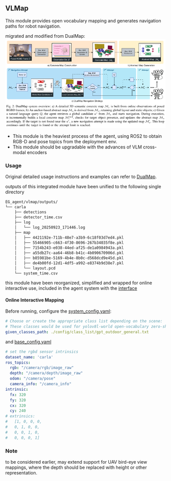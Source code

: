 ## VLMap

This module provides open vocabulary mapping and generates navigation paths for robot navigation.

migrated and modified from DualMap:
![!\[alt text\](docs/dualmap.png)](../../docs/assets/dualmap.png)

- This module is the heaviest process of the agent, using ROS2 to obtain RGB-D and pose topics from the deployment env.
- This module should be upgradable with the advances of VLM cross-modal encoders

### Usage
Original detailed usage instructions and examples can refer to [DualMap](https://github.com/Eku127/DualMap?tab=readme-ov-file#applications).

outputs of this integrated module have been unified to the following single directory
```
EG_agent/vlmap/outputs/
└── carla
    ├── detections
    ├── detector_time.csv
    ├── log
    │   └── log_20250923_171446.log
    ├── map
    │   ├── 4421192e-711b-48e7-a3b9-6c18f03d7ed4.pkl
    │   ├── 55466905-c663-4f30-8696-267b34035f8e.pkl
    │   ├── 7154b243-e038-44ed-af25-de1a0984943a.pkl
    │   ├── a55db27c-aa64-46b8-b41c-4b090670906d.pkl
    │   ├── b85981be-5169-4b4e-8b0c-d568dcd9e45d.pkl
    │   ├── de4b00fd-12d1-4df5-a992-e8374b9d38e7.pkl
    │   └── layout.pcd
    └── system_time.csv
```

this module have been reorganized, simplified and wrapped for online interactive use, included in the agent system with the [interface](vlmap_nav_ros2.py)

#### Online Interactive Mapping
Before running, configure the [system_config.yaml](config/system_config.yaml):

```yaml
# Choose or create the appropriate class list depending on the scene:
# These classes would be used for yolov8l-world open-vocabulary zero-shot detection
given_classes_path: ./config/class_list/gpt_outdoor_general.txt
```

and [base_config.yaml](config/base_config.yaml)
```yaml
# set the rgbd sensor intrinsics
dataset_name: 'carla'
ros_topics:
  rgb: "/camera/rgb/image_raw"
  depth: "/camera/depth/image_raw"
  odom: "/camera/pose"
  camera_info: "/camera_info"
intrinsic:
  fx: 320
  fy: 320
  cx: 320
  cy: 240
# extrinsics:
#   [1, 0, 0, 0, 
#   0, 1, 0, 0, 
#   0, 0, 1, 0,
#   0, 0, 0, 1]
```

### Note
to be considered earlier, may extend support for UAV bird-eye view mappings, where the depth should be replaced with height or other representation.